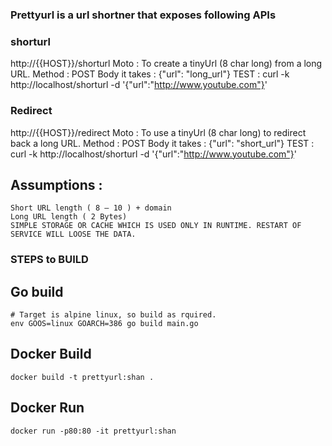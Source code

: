 ### Prettyurl is a url shortner that exposes following APIs

### shorturl
   http://{{HOST}}/shorturl 
   Moto : To create a tinyUrl (8 char long) from a long URL. 
   Method : POST
   Body it takes : {"url": "long_url"}
   TEST : curl -k http://localhost/shorturl -d '{"url":"http://www.youtube.com"}'

### Redirect
   http://{{HOST}}/redirect
   Moto : To use a tinyUrl (8 char long) to redirect back a long URL.
   Method : POST
   Body it takes : {"url": "short_url"}
   TEST : curl -k http://localhost/shorturl -d '{"url":"http://www.youtube.com"}'

## Assumptions : 
    Short URL length ( 8 – 10 ) + domain
    Long URL length ( 2 Bytes) 
    SIMPLE STORAGE OR CACHE WHICH IS USED ONLY IN RUNTIME. RESTART OF SERVICE WILL LOOSE THE DATA.

### STEPS to BUILD
## Go build
    # Target is alpine linux, so build as rquired.
    env GOOS=linux GOARCH=386 go build main.go
## Docker Build 
    docker build -t prettyurl:shan .
## Docker Run
    docker run -p80:80 -it prettyurl:shan
